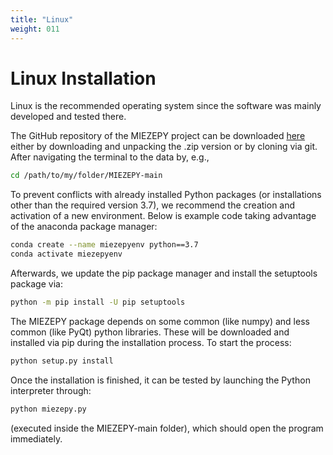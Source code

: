 ```yaml
---
title: "Linux"
weight: 011
---
```

# Linux Installation

Linux is the recommended operating system since the software was mainly developed and tested there.

The GitHub repository of the MIEZEPY project can be downloaded [here](https://github.com/RESEDA-MLZ/MIEZEPY) either by downloading and unpacking the .zip version or by cloning via git. After navigating the terminal to the data by, e.g.,

```bash
cd /path/to/my/folder/MIEZEPY-main
```

To prevent conflicts with already installed Python packages (or installations other than the required version 3.7), we recommend the creation and activation of a new environment. Below is example code taking advantage of the anaconda package manager:

```bash
conda create --name miezepyenv python==3.7
conda activate miezepyenv
```

Afterwards, we update the pip package manager and install the setuptools package via:

```bash
python -m pip install -U pip setuptools
```

The MIEZEPY package depends on some common (like numpy) and less common (like PyQt) python libraries. These will be downloaded and installed via pip during the installation process. To start the process:

```bash
python setup.py install
```

Once the installation is finished, it can be tested by launching the Python interpreter through:

```bash
python miezepy.py
```

(executed inside the MIEZEPY-main folder), which should open the program immediately.





